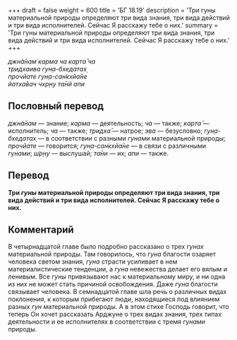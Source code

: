 +++
draft = false
weight = 600
title = 'БГ 18.19'
description = 'Три гуны материальной природы определяют три вида знания, три вида действий и три вида исполнителей. Сейчас Я расскажу тебе о них.'
summary = 'Три гуны материальной природы определяют три вида знания, три вида действий и три вида исполнителей. Сейчас Я расскажу тебе о них.'
+++

_джн̃а̄нам̇ карма ча карта̄ ча  
тридхаива гун̣а-бхедатах̣  
прочйате гун̣а-сан̇кхйа̄не  
йатха̄вач чхр̣н̣у та̄нй апи_

## Пословный перевод

_джн̃а̄нам_ — знание; _карма_ — деятельность; _ча_ — также; _карта̄_ — исполнитель; _ча_ — также; _тридха̄_ — натрое; _эва_ — безусловно; _гун̣а_\-_бхедатах̣_ — в соответствии с разными _гунами_ материальной природы; _прочйате_ — говорится; _гун̣а_\-_сан̇кхйа̄не_ — в связи с различными _гунами_; _ш́р̣н̣у_ — выслушай; _та̄ни_ — их; _апи_ — также.

## Перевод

**Три _гуны_ материальной природы определяют три вида знания, три вида действий и три вида исполнителей. Сейчас Я расскажу тебе о них.**

## Комментарий

В четырнадцатой главе было подробно рассказано о трех _гунах_ материальной природы. Там говорилось, что _гуна_ благости озаряет человека светом знания, _гуна_ страсти усиливает в нем материалистические тенденции, а _гуна_ невежества делает его вялым и ленивым. Все _гуны_ привязывают нас к материальному миру, и ни одна из них не может стать причиной освобождения. Даже _гуна_ благости связывает человека. В семнадцатой главе шла речь о различных видах поклонения, к которым прибегают люди, находящиеся под влиянием разных _гун_ материальной природы. А в этом стихе Господь говорит, что теперь Он хочет рассказать Арджуне о трех видах знания, трех типах деятельности и ее исполнителях в соответствии с тремя _гунами_ природы.

